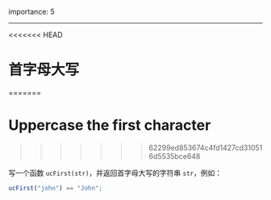 importance: 5

---

<<<<<<< HEAD
# 首字母大写
=======
# Uppercase the first character
>>>>>>> 62299ed853674c4fd1427cd310516d5535bce648

写一个函数 `ucFirst(str)`，并返回首字母大写的字符串 `str`，例如：

```js
ucFirst("john") == "John";
```

